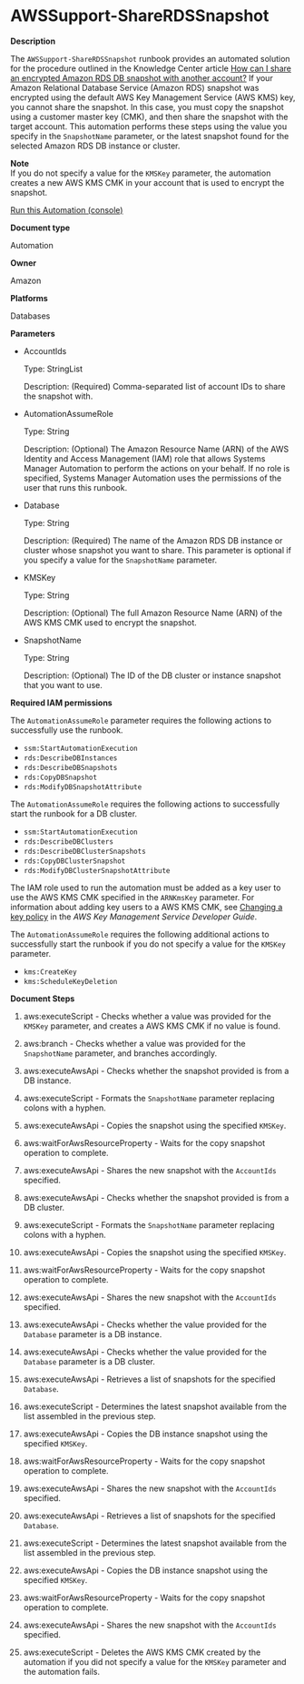 # AWSSupport\-ShareRDSSnapshot<a name="automation-aws-sharerdssnapshot"></a>

**Description**

The `AWSSupport-ShareRDSSnapshot` runbook provides an automated solution for the procedure outlined in the Knowledge Center article [How can I share an encrypted Amazon RDS DB snapshot with another account?](http://aws.amazon.com/premiumsupport/knowledge-center/share-encrypted-rds-snapshot-kms-key/) If your Amazon Relational Database Service \(Amazon RDS\) snapshot was encrypted using the default AWS Key Management Service \(AWS KMS\) key, you cannot share the snapshot\. In this case, you must copy the snapshot using a customer master key \(CMK\), and then share the snapshot with the target account\. This automation performs these steps using the value you specify in the `SnapshotName` parameter, or the latest snapshot found for the selected Amazon RDS DB instance or cluster\.

**Note**  
If you do not specify a value for the `KMSKey` parameter, the automation creates a new AWS KMS CMK in your account that is used to encrypt the snapshot\.

[Run this Automation \(console\)](https://console.aws.amazon.com/systems-manager/automation/execute/AWSSupport-ShareRDSSnapshot)

**Document type**

Automation

**Owner**

Amazon

**Platforms**

Databases

**Parameters**
+ AccountIds

  Type: StringList

  Description: \(Required\) Comma\-separated list of account IDs to share the snapshot with\.
+ AutomationAssumeRole

  Type: String

  Description: \(Optional\) The Amazon Resource Name \(ARN\) of the AWS Identity and Access Management \(IAM\) role that allows Systems Manager Automation to perform the actions on your behalf\. If no role is specified, Systems Manager Automation uses the permissions of the user that runs this runbook\.
+ Database

  Type: String

  Description: \(Required\) The name of the Amazon RDS DB instance or cluster whose snapshot you want to share\. This parameter is optional if you specify a value for the `SnapshotName` parameter\.
+ KMSKey

  Type: String

  Description: \(Optional\) The full Amazon Resource Name \(ARN\) of the AWS KMS CMK used to encrypt the snapshot\.
+ SnapshotName

  Type: String

  Description: \(Optional\) The ID of the DB cluster or instance snapshot that you want to use\.

**Required IAM permissions**

The `AutomationAssumeRole` parameter requires the following actions to successfully use the runbook\.
+ `ssm:StartAutomationExecution`
+ `rds:DescribeDBInstances`
+ `rds:DescribeDBSnapshots`
+ `rds:CopyDBSnapshot`
+ `rds:ModifyDBSnapshotAttribute`

The `AutomationAssumeRole` requires the following actions to successfully start the runbook for a DB cluster\.
+ `ssm:StartAutomationExecution`
+ `rds:DescribeDBClusters`
+ `rds:DescribeDBClusterSnapshots`
+ `rds:CopyDBClusterSnapshot`
+ `rds:ModifyDBClusterSnapshotAttribute`

The IAM role used to run the automation must be added as a key user to use the AWS KMS CMK specified in the `ARNKmsKey` parameter\. For information about adding key users to a AWS KMS CMK, see [Changing a key policy](https://docs.aws.amazon.com/kms/latest/developerguide/key-policy-modifying.html) in the *AWS Key Management Service Developer Guide*\.

The `AutomationAssumeRole` requires the following additional actions to successfully start the runbook if you do not specify a value for the `KMSKey` parameter\.
+ `kms:CreateKey`
+ `kms:ScheduleKeyDeletion`

**Document Steps**

1. aws:executeScript \- Checks whether a value was provided for the `KMSKey` parameter, and creates a AWS KMS CMK if no value is found\.

1. aws:branch \- Checks whether a value was provided for the `SnapshotName` parameter, and branches accordingly\.

1. aws:executeAwsApi \- Checks whether the snapshot provided is from a DB instance\.

1. aws:executeScript \- Formats the `SnapshotName` parameter replacing colons with a hyphen\.

1. aws:executeAwsApi \- Copies the snapshot using the specified `KMSKey`\.

1. aws:waitForAwsResourceProperty \- Waits for the copy snapshot operation to complete\.

1. aws:executeAwsApi \- Shares the new snapshot with the `AccountIds` specified\.

1. aws:executeAwsApi \- Checks whether the snapshot provided is from a DB cluster\.

1. aws:executeScript \- Formats the `SnapshotName` parameter replacing colons with a hyphen\.

1. aws:executeAwsApi \- Copies the snapshot using the specified `KMSKey`\.

1. aws:waitForAwsResourceProperty \- Waits for the copy snapshot operation to complete\.

1. aws:executeAwsApi \- Shares the new snapshot with the `AccountIds` specified\.

1. aws:executeAwsApi \- Checks whether the value provided for the `Database` parameter is a DB instance\.

1. aws:executeAwsApi \- Checks whether the value provided for the `Database` parameter is a DB cluster\.

1. aws:executeAwsApi \- Retrieves a list of snapshots for the specified `Database`\.

1. aws:executeScript \- Determines the latest snapshot available from the list assembled in the previous step\.

1. aws:executeAwsApi \- Copies the DB instance snapshot using the specified `KMSKey`\.

1. aws:waitForAwsResourceProperty \- Waits for the copy snapshot operation to complete\.

1. aws:executeAwsApi \- Shares the new snapshot with the `AccountIds` specified\.

1. aws:executeAwsApi \- Retrieves a list of snapshots for the specified `Database`\.

1. aws:executeScript \- Determines the latest snapshot available from the list assembled in the previous step\.

1. aws:executeAwsApi \- Copies the DB instance snapshot using the specified `KMSKey`\.

1. aws:waitForAwsResourceProperty \- Waits for the copy snapshot operation to complete\.

1. aws:executeAwsApi \- Shares the new snapshot with the `AccountIds` specified\.

1. aws:executeScript \- Deletes the AWS KMS CMK created by the automation if you did not specify a value for the `KMSKey` parameter and the automation fails\.